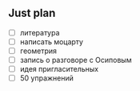 ## Just plan
- [ ] литература 
- [ ] написать моцарту 
- [ ] геометрия 
- [ ] запись о разговоре с Осиповым 
- [ ] идея пригласительных
- [ ] 50 упражнений
